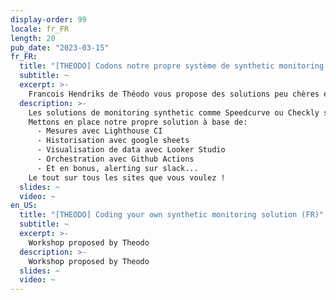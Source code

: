 ```yaml
---
display-order: 99
locale: fr_FR
length: 20
pub_date: "2023-03-15"
fr_FR:
  title: "[THEODO] Codons notre propre système de synthetic monitoring !"
  subtitle: ~
  excerpt: >-
    Francois Hendriks de Théodo vous propose des solutions peu chères et évolutives pour remplacer Speedcurve ou Checkly
  description: >-
    Les solutions de monitoring synthetic comme Speedcurve ou Checkly sont absolument nécessaires pour suivre dans la durée les performances de votre site web. Pour des petites structures, ces outils sont sonvent trop limités ou trop chers.
    Mettons en place notre propre solution à base de:
      - Mesures avec Lighthouse CI
      - Historisation avec google sheets
      - Visualisation de data avec Looker Studio
      - Orchestration avec Github Actions
      - Et en bonus, alerting sur slack...
    Le tout sur tous les sites que vous voulez !
  slides: ~
  video: ~
en_US:
  title: "[THEODO] Coding your own synthetic monitoring solution (FR)"
  subtitle: ~
  excerpt: >-
    Workshop proposed by Theodo
  description: >-
    Workshop proposed by Theodo
  slides: ~
  video: ~
---
```


